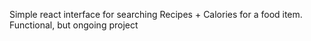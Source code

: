 Simple react interface for searching Recipes + Calories for a food item. Functional, but ongoing project
